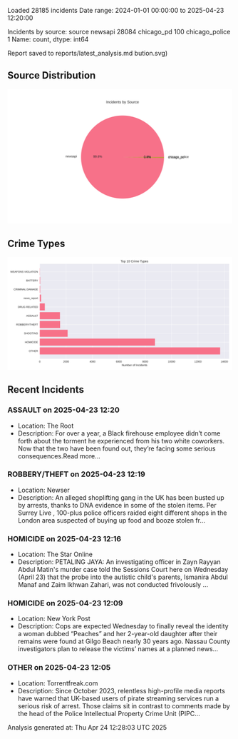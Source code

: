 
Loaded 28185 incidents
Date range: 2024-01-01 00:00:00 to 2025-04-23 12:20:00

Incidents by source:
source
newsapi           28084
chicago_pd          100
chicago_police        1
Name: count, dtype: int64

Report saved to reports/latest_analysis.md
bution.svg)

## Source Distribution
![Source Distribution](images/source_distribution.svg)

## Crime Types
![Crime Types](images/crime_types.svg)

## Recent Incidents

### ASSAULT on 2025-04-23 12:20
- Location: The Root
- Description: For over a year, a Black firehouse employee didn’t come forth about the torment he experienced from his two white coworkers. Now that the two have been found out, they’re facing some serious consequences.Read more...


### ROBBERY/THEFT on 2025-04-23 12:19
- Location: Newser
- Description: An alleged shoplifting gang in the UK has been busted up by arrests, thanks to DNA evidence in some of the stolen items. Per Surrey Live , 100-plus police officers raided eight different shops in the London area suspected of buying up food and booze stolen fr…


### HOMICIDE on 2025-04-23 12:16
- Location: The Star Online
- Description: PETALING JAYA: An investigating officer in Zayn Rayyan Abdul Matin's murder case told the Sessions Court here on Wednesday (April 23) that the probe into the autistic child's parents, Ismanira Abdul Manaf and Zaim Ikhwan Zahari, was not conducted frivolously …


### HOMICIDE on 2025-04-23 12:09
- Location: New York Post
- Description: Cops are expected Wednesday to finally reveal the identity a woman dubbed “Peaches” and her 2-year-old daughter after their remains were found at Gilgo Beach nearly 30 years ago. Nassau County investigators plan to release the victims’ names at a planned news…


### OTHER on 2025-04-23 12:05
- Location: Torrentfreak.com
- Description: Since October 2023, relentless high-profile media reports have warned that UK-based users of pirate streaming services run a serious risk of arrest. Those claims sit in contrast to comments made by the head of the Police Intellectual Property Crime Unit (PIPC…

Analysis generated at: Thu Apr 24 12:28:03 UTC 2025
